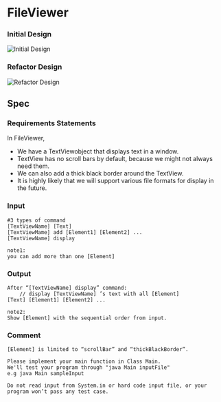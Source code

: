 # FileViewer

### Initial Design
![Initial Design](/doc/FileViewer_Initial_Design.png)

### Refactor Design
![Refactor Design](/doc/FileViewer_Refactor_Design.png)

## Spec
### Requirements Statements
In FileViewer,
- We have a TextViewobject that displays text in a window.
- TextView has no scroll bars by default, because we might not always need them.
- We can also add a thick black border around the TextView.
- It is highly likely that we will support various file formats for display in the future.

### Input
```
#3 types of command
[TextViewName] [Text] 
[TextViewMame] add [Element1] [Element2] ...
[TextViewName] display

note1:
you can add more than one [Element]
```

### Output
```
After “[TextViewName] display” command: 
	// display [TextViewName] ’s text with all [Element]
[Text] [Element1] [Element2] ... 

note2:
Show [Element] with the sequential order from input.
```

### Comment
```
[Element] is limited to “scrollBar” and “thickBlackBorder”.

Please implement your main function in Class Main.
We'll test your program through "java Main inputFile"
e.g java Main sampleInput

Do not read input from System.in or hard code input file, or your program won’t pass any test case.
```
